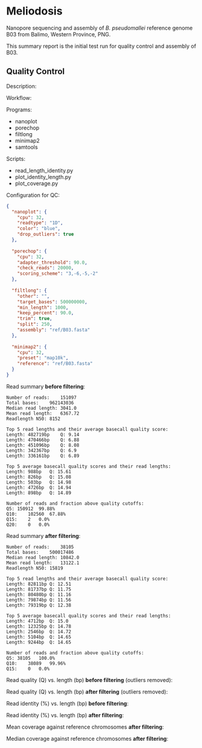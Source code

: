 # Meliodosis

Nanopore sequencing and assembly of *B. pseudomallei* reference genome B03 from Balimo, Western Province, PNG.

This summary report is the initial test run for quality control and assembly of B03.

## Quality Control

Description:

Workflow:

Programs:

- nanoplot
- porechop
- filtlong
- minimap2
- samtools

Scripts:

- read_length_identity.py
- plot_identity_length.py
- plot_coverage.py

Configuration for QC:

```json
{
  "nanoplot": {
    "cpu": 32,
    "readtype": "1D",
    "color": "blue",
    "drop_outliers": true
  },
  
  "porechop": {
    "cpu": 32,
    "adapter_threshold": 90.0,
    "check_reads": 20000,
    "scoring_scheme": "3,-6,-5,-2"
  },
  
  "filtlong": {
    "other": "",
    "target_bases": 500000000,
    "min_length": 1000,
    "keep_percent": 90.0,
    "trim": true,
    "split": 250,
    "assembly": "ref/B03.fasta"
  },
  
  "minimap2": {
    "cpu": 32,
    "preset": "map10k",
    "reference": "ref/B03.fasta"
  }
}
```

Read summary **before filtering**:

```
Number of reads:	151097
Total bases:	962143036
Median read length:	3041.0
Mean read length:	6367.72
Readlength N50:	8152

Top 5 read lengths and their average basecall quality score:
Length: 482719bp	Q: 9.14
Length: 470466bp	Q: 6.88
Length: 451096bp	Q: 8.08
Length: 342367bp	Q: 6.9
Length: 336161bp	Q: 6.89

Top 5 average basecall quality scores and their read lengths:
Length: 988bp	Q: 15.61
Length: 826bp	Q: 15.08
Length: 503bp	Q: 14.98
Length: 4726bp	Q: 14.94
Length: 898bp	Q: 14.89

Number of reads and fraction above quality cutoffs:
Q5:	150912	99.88%
Q10:	102560	67.88%
Q15:	2	0.0%
Q20:	0	0.0%
```

Read summary **after filtering**:

```
Number of reads:	38105
Total bases:	500017486
Median read length:	10842.0
Mean read length:	13122.1
Readlength N50:	15819

Top 5 read lengths and their average basecall quality score:
Length: 82811bp	Q: 12.51
Length: 81737bp	Q: 11.75
Length: 80480bp	Q: 11.16
Length: 79874bp	Q: 11.56
Length: 79319bp	Q: 12.38

Top 5 average basecall quality scores and their read lengths:
Length: 4712bp	Q: 15.0
Length: 12325bp	Q: 14.78
Length: 2546bp	Q: 14.72
Length: 5104bp	Q: 14.65
Length: 9244bp	Q: 14.65

Number of reads and fraction above quality cutoffs:
Q5:	38105	100.0%
Q10:	38089	99.96%
Q15:	0	0.0%

```

Read quality (Q) vs. length (bp) **before filtering** (outliers removed):

Read quality (Q) vs. length (bp) **after filtering** (outliers removed):

Read identity (%) vs. length (bp) **before filtering**:

Read identity (%) vs. length (bp) **after filtering**:

Mean coverage against reference chromosomes **after filtering**:

Median coverage against reference chromosomes **after filtering**:
